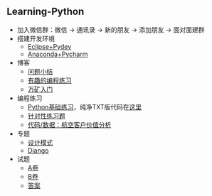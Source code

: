 ## Learning-Python
- 加入微信群：微信 -> 通讯录 -> 新的朋友 -> 添加朋友 -> 面对面建群
- 搭建开发环境
	- [Eclipse+Pydev](https://github.com/wu-wenxiang/Training-Python-Public/blob/master/doc/Python-Dev-Env.md)
	- [Anaconda+Pycharm](https://github.com/wu-wenxiang/Training-Python-Public/blob/master/doc/Python-Pycharm-Anaconda.md)
- 博客
	- [问题小结](http://blog.wuwenxiang.net/Python-Questions)
	- [有趣的编程练习](http://blog.wuwenxiang.net/Python-Interesting-Programming)
	- [万矿入门](http://blog.wuwenxiang.net/WindQuant)
- 编程练习
	- [Python基础练习](https://github.com/wu-wenxiang/Training-Python-Public/blob/master/doc/python-exec-public.txt)，纯净TXT版代码在[这里](https://raw.githubusercontent.com/wu-wenxiang/Training-Python-Public/master/doc/python-exec-public.txt)
	- [针对性练习题](https://github.com/wu-wenxiang/Training-Python-Public/blob/master/doc/python-exec.py)
	- [代码/数据：航空客户价值分析](https://share.weiyun.com/55vfSMw)
- 专题
	- [设计模式](http://blog.wuwenxiang.net/Design-Pattern)
	- [Django](https://github.com/wu-wenxiang/Training-Django-Public)
- 试题
	- [A卷](https://github.com/wu-wenxiang/Training-Python/blob/master/Case/DongFangRuiTong/Python-25-A.docx)
	- [B卷](https://github.com/wu-wenxiang/Training-Python/blob/master/Case/DongFangRuiTong/Python-25-B.docx)
	- [答案](https://github.com/wu-wenxiang/Training-Python/blob/master/Case/DongFangRuiTong/Python%E8%AF%95%E9%A2%98%E7%AD%94%E6%A1%88.txt)
